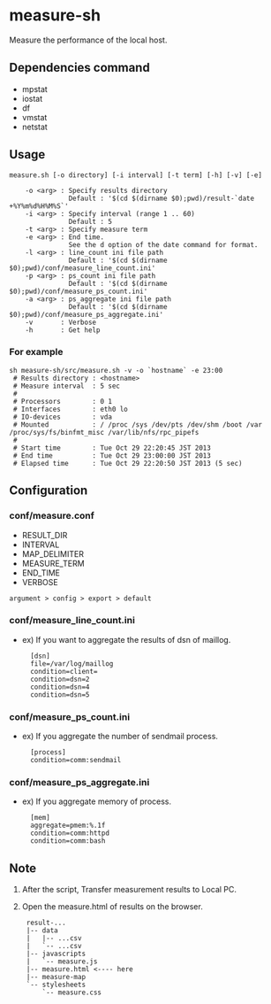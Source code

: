 # measure-sh
Measure the performance of the local host.

## Dependencies command

- mpstat
- iostat
- df
- vmstat
- netstat

## Usage
    measure.sh [-o directory] [-i interval] [-t term] [-h] [-v] [-e]
    
        -o <arg> : Specify results directory
                   Default : '$(cd $(dirname $0);pwd)/result-`date +%Y%m%d%H%M%S`'
        -i <arg> : Specify interval (range 1 .. 60)
                   Default : 5
        -t <arg> : Specify measure term
        -e <arg> : End time.
                   See the d option of the date command for format.
        -l <arg> : line_count ini file path
                   Default : '$(cd $(dirname $0);pwd)/conf/measure_line_count.ini'
        -p <arg> : ps_count ini file path
                   Default : '$(cd $(dirname $0);pwd)/conf/measure_ps_count.ini'
        -a <arg> : ps_aggregate ini file path
                   Default : '$(cd $(dirname $0);pwd)/conf/measure_ps_aggregate.ini'
        -v       : Verbose
        -h       : Get help

### For example

    sh measure-sh/src/measure.sh -v -o `hostname` -e 23:00
     # Results directory : <hostname>
     # Measure interval  : 5 sec
     # 
     # Processors        : 0 1
     # Interfaces        : eth0 lo
     # IO-devices        : vda
     # Mounted           : / /proc /sys /dev/pts /dev/shm /boot /var /proc/sys/fs/binfmt_misc /var/lib/nfs/rpc_pipefs
     # 
     # Start time        : Tue Oct 29 22:20:45 JST 2013
     # End time          : Tue Oct 29 23:00:00 JST 2013
     # Elapsed time      : Tue Oct 29 22:20:50 JST 2013 (5 sec)

## Configuration

### conf/measure.conf

- RESULT_DIR
- INTERVAL
- MAP_DELIMITER
- MEASURE_TERM
- END_TIME
- VERBOSE

`argument > config > export > default`

### conf/measure_line_count.ini

- ex) If you want to aggregate the results of dsn of maillog.

        [dsn]
        file=/var/log/maillog
        condition=client=
        condition=dsn=2
        condition=dsn=4
        condition=dsn=5

### conf/measure_ps_count.ini

- ex) If you aggregate the number of sendmail process.

        [process]
        condition=comm:sendmail

### conf/measure_ps_aggregate.ini

- ex) If you aggregate memory of process.

        [mem]
        aggregate=pmem:%.1f
        condition=comm:httpd
        condition=comm:bash

## Note
1. After the script, Transfer measurement results to Local PC.
2. Open the measure.html of results on the browser.

        result-...
        |-- data
        |   |-- ...csv
        |   `-- ...csv
        |-- javascripts
        |   `-- measure.js
        |-- measure.html <---- here
        |-- measure-map
        `-- stylesheets
            `-- measure.css
